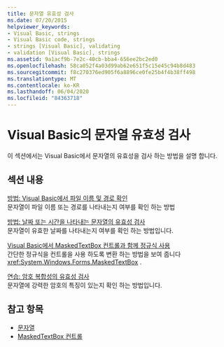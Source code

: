 ```yaml
---
title: 문자열 유효성 검사
ms.date: 07/20/2015
helpviewer_keywords:
- Visual Basic, strings
- Visual Basic code, strings
- strings [Visual Basic], validating
- validation [Visual Basic], strings
ms.assetid: 9a1acf9b-7e2c-40cb-bba4-656ee2bc2ed0
ms.openlocfilehash: 58ca052f4a03d99ab62e651f5c15e45c94b8d483
ms.sourcegitcommit: f8c270376ed905f6a8896ce0fe25b4f4b38ff498
ms.translationtype: MT
ms.contentlocale: ko-KR
ms.lasthandoff: 06/04/2020
ms.locfileid: "84363718"
---
```

# <a name="validating-strings-in-visual-basic"></a>Visual Basic의 문자열 유효성 검사
이 섹션에서는 Visual Basic에서 문자열의 유효성을 검사 하는 방법을 설명 합니다.  
  
## <a name="in-this-section"></a>섹션 내용  
 [방법: Visual Basic에서 파일 이름 및 경로 확인](how-to-validate-file-names-and-paths.md)  
 문자열이 파일 이름 또는 경로를 나타내는지 여부를 확인 하는 방법  
  
 [방법: 날짜 또는 시간을 나타내는 문자열의 유효성 검사](how-to-validate-strings-that-represent-dates-or-times.md)  
 문자열이 유효한 날짜를 나타내는지 여부를 확인 하는 방법입니다.  
  
 [Visual Basic에서 MaskedTextBox 컨트롤과 함께 정규식 사용](using-regular-expressions-with-the-maskedtextbox-control.md)  
 간단한 정규식을 컨트롤을 사용 하도록 변환 하는 방법을 보여 줍니다 <xref:System.Windows.Forms.MaskedTextBox> .  
  
 [연습: 암호 복합성의 유효성 검사](walkthrough-validating-that-passwords-are-complex.md)  
 문자열에 강력한 암호의 특징이 있는지 확인 하는 방법입니다.  
  
## <a name="see-also"></a>참고 항목

- [문자열](index.md)
- [MaskedTextBox 컨트롤](../../../../framework/winforms/controls/maskedtextbox-control-windows-forms.md)
